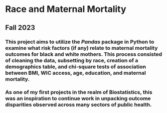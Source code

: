 # Race and Maternal Mortality
## Fall 2023
### This project aims to utilize the _Pandas_ package in Python to examine what risk factors (if any) relate to maternal mortality outcomes for black and white mothers. This process consisted of cleaning the data, subsetting by race, creation of a demographics table, and chi-square tests of association between BMI, WIC access, age, education, and maternal mortality. 
### As one of my first projects in the realm of Biostatistics, this was an inspiration to continue work in unpacking outcome disparities observed across many sectors of public health. 
